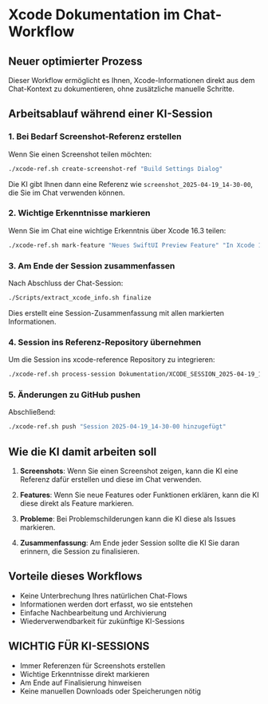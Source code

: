 # Xcode Dokumentation im Chat-Workflow

## Neuer optimierter Prozess

Dieser Workflow ermöglicht es Ihnen, Xcode-Informationen direkt aus dem Chat-Kontext zu dokumentieren, ohne zusätzliche manuelle Schritte.

## Arbeitsablauf während einer KI-Session

### 1. Bei Bedarf Screenshot-Referenz erstellen

Wenn Sie einen Screenshot teilen möchten:
```bash
./xcode-ref.sh create-screenshot-ref "Build Settings Dialog"
```

Die KI gibt Ihnen dann eine Referenz wie `screenshot_2025-04-19_14-30-00`, die Sie im Chat verwenden können.

### 2. Wichtige Erkenntnisse markieren

Wenn Sie im Chat eine wichtige Erkenntnis über Xcode 16.3 teilen:
```bash
./xcode-ref.sh mark-feature "Neues SwiftUI Preview Feature" "In Xcode 16.3 kann man Live-Previews für SwiftUI Views direkt im Editor anzeigen lassen..."
```

### 3. Am Ende der Session zusammenfassen

Nach Abschluss der Chat-Session:
```bash
./Scripts/extract_xcode_info.sh finalize
```

Dies erstellt eine Session-Zusammenfassung mit allen markierten Informationen.

### 4. Session ins Referenz-Repository übernehmen

Um die Session ins xcode-reference Repository zu integrieren:
```bash
./xcode-ref.sh process-session Dokumentation/XCODE_SESSION_2025-04-19_14-30-00.md
```

### 5. Änderungen zu GitHub pushen

Abschließend:
```bash
./xcode-ref.sh push "Session 2025-04-19_14-30-00 hinzugefügt"
```

## Wie die KI damit arbeiten soll

1. **Screenshots**: Wenn Sie einen Screenshot zeigen, kann die KI eine Referenz dafür erstellen und diese im Chat verwenden.

2. **Features**: Wenn Sie neue Features oder Funktionen erklären, kann die KI diese direkt als Feature markieren.

3. **Probleme**: Bei Problemschilderungen kann die KI diese als Issues markieren.

4. **Zusammenfassung**: Am Ende jeder Session sollte die KI Sie daran erinnern, die Session zu finalisieren.

## Vorteile dieses Workflows

- Keine Unterbrechung Ihres natürlichen Chat-Flows
- Informationen werden dort erfasst, wo sie entstehen
- Einfache Nachbearbeitung und Archivierung
- Wiederverwendbarkeit für zukünftige KI-Sessions

## WICHTIG FÜR KI-SESSIONS

- Immer Referenzen für Screenshots erstellen
- Wichtige Erkenntnisse direkt markieren
- Am Ende auf Finalisierung hinweisen
- Keine manuellen Downloads oder Speicherungen nötig

